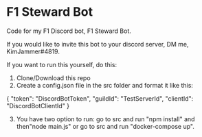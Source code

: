 # F1 Steward Bot
Code for my F1 Discord bot, F1 Steward Bot. 

If you would like to invite this bot to your discord server, DM me, KimJammer#4819.


If you want to run this yourself, do this:
1. Clone/Download this repo
2. Create a config.json file in the src folder and format it like this:

{
  "token": "DiscordBotToken",
  "guildId": "TestServerId",
  "clientId": "DiscordBotClientId"
}

3. You have two option to run: go to src and run "npm install" and then"node main.js" or go to src and run "docker-compose up".
